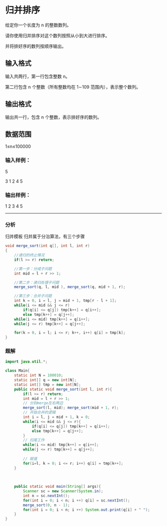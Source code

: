 # 归并排序
给定你一个长度为 n 的整数数列。

请你使用归并排序对这个数列按照从小到大进行排序。

并将排好序的数列按顺序输出。

## 输入格式
输入共两行，第一行包含整数 n。

第二行包含 n 个整数（所有整数均在 1∼109 范围内），表示整个数列。

## 输出格式
输出共一行，包含 n 个整数，表示排好序的数列。

## 数据范围
1≤n≤100000
### 输入样例：
5

3 1 2 4 5
### 输出样例：
1 2 3 4 5

----

### 分析
归并模板
归并属于分治算法，有三个步骤
```java
void merge_sort(int q[], int l, int r)
{
    //递归的终止情况
    if(l >= r) return;

    //第一步：分成子问题
    int mid = l + r >> 1;

    //第二步：递归处理子问题
    merge_sort(q, l, mid ), merge_sort(q, mid + 1, r);

    //第三步：合并子问题
    int k = 0, i = l, j = mid + 1, tmp[r - l + 1];
    while(i <= mid && j <= r)
        if(q[i] <= q[j]) tmp[k++] = q[i++];
        else tmp[k++] = q[j++];
    while(i <= mid) tmp[k++] = q[i++];
    while(j <= r) tmp[k++] = q[j++];

    for(k = 0, i = l; i <= r; k++, i++) q[i] = tmp[k];
}
```

### 题解
```java
import java.util.*;

class Main{
    static int N = 100010;
    static int[] q = new int[N];
    static int[] tmp = new int[N];
    public static void merge_sort(int l, int r){
        if(l >= r) return;
        int mid = l + r >> 1;
        // 分别merge左右两边
        merge_sort(l, mid); merge_sort(mid + 1, r);
        // 开始合并的逻辑
        int i = l, j = mid + 1, k = 0;
        while(i <= mid && j <= r){
            if(q[i] <= q[j]) tmp[k++] = q[i++];
            else tmp[k++] = q[j++];
        }
        // 扫尾工作
        while(i <= mid) tmp[k++] = q[i++];
        while(j <= r) tmp[k++] = q[j++];
        
        // 赋值
        for(i=l, k = 0; i <= r; i++) q[i] = tmp[k++];
    }
    
    
    
    public static void main(String[] args){
        Scanner sc = new Scanner(System.in);
        int n = sc.nextInt();
        for(int i = 0; i < n; i ++) q[i] = sc.nextInt();
        merge_sort(0, n - 1);
        for(int i = 0; i < n; i ++) System.out.print(q[i] + " ");
    }
}
```